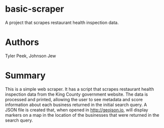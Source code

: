 # basic-scraper
A project that scrapes restaurant health inspection data.
# Authors
Tyler Peek, Johnson Jew

# Summary
This is a simple web scraper. It has a script that scrapes restaurant health inspection data from the King County government website. The data is processed and printed, allowing the user to see metadata and score information about each business returned in the initial search query. A JSON file is created that, when opened in http://geojson.io, will display markers on a map in the location of the businesses that were returned in the search query.
